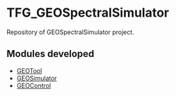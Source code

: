 # TFG_GEOSpectralSimulator

Repository of GEOSpectralSimulator project.

## Modules developed
- [GEOTool](./GEOTool)
- [GEOSimulator](./Unreal/GEOSimulator/)
- [GEOControl](./GEOControl)
